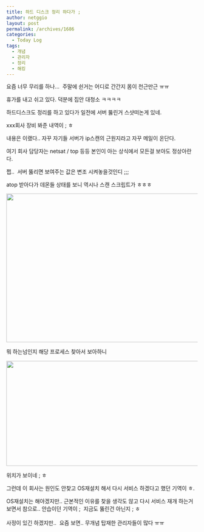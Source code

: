 ```yaml
---
title: 하드 디스크 정리 하다가 ;
author: netggio
layout: post
permalink: /archives/1686
categories:
  - Today Log
tags:
  - 개념
  - 관리자
  - 정리
  - 해킹
---
```

요즘 너무 무리를 하나&#8230;&nbsp; 주말에 쉰거는 어디로 간간지 몸이 천근만근 ㅠㅠ   
  
휴가를 내고 쉬고 있다. 덕분에 집안 대청소 ㅋㅋㅋㅋ  
  
하드디스크도 정리를 하고 있다가 일전에 서버 뚫린거 스샷떠논게 있네.  
  
xxx회사 장비 봐준 내역이 ; ㅎ  
  
내용은 이랬다.. 자꾸 자기들 서버가 ip스캔의 근원지라고 자꾸 메일이 온단다.  
  
여기 회사 담당자는 netsat / top 등등 본인이 아는 상식에서 모든걸 보아도 정상아란다.  
  
쩝..&nbsp; 서버 뚫리면 보여주는 값은 변조 시켜놓을것인디 ;;;  
  
atop 받아다가 데몬들 상태를 보니 역시나 스캔 스크립트가 ㅎㅎㅎ

  


<IMG style="MARGIN-TOP: 0px; WIDTH: 514px; HEIGHT: 391px" alt="" onerror="if (this.src != '/skin/admin/whitedream/image/spacer.gif') { this.src='/skin/admin/whitedream/image/spacer.gif' }" src="http://blog.netggio.pe.kr/attach/1/1269191578.jpg?randseed=0.12059418484754175" width=87 height=90>  
  
뭐 하는넘인지 해당 프로세스 찾아서 보아하니  
<IMG style="MARGIN-TOP: 15px; WIDTH: 514px; HEIGHT: 276px" alt="" onerror="if (this.src != '/skin/admin/whitedream/image/spacer.gif') { this.src='/skin/admin/whitedream/image/spacer.gif' }" src="http://blog.netggio.pe.kr/attach/1/1366859231.jpg?randseed=0.6315448360668747" width=120 height=58>  
  
위치가 보이네 ; ㅎ  
  
그런데 이 회사는 원인도 안찾고 OS재설치 해서 다시 서비스 하겠다고 했던 기역이 ㅎ.  
  
OS재설치는 해야겠지만.. 근본적인 이유를 찾을 생각도 않고 다시 서비스 재개 하는거 보면서 참으로.. 안습이던 기역이 ; &nbsp;지금도 뚫린건 아닌지 ; ㅎ  
&nbsp;  
사정이 있긴 하겠지만..&nbsp; 요즘 보면.. 무개념 탑재한 관리자들이 많다 ㅠㅠ